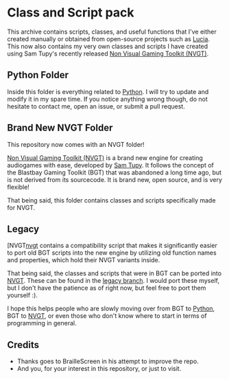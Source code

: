 # Class and Script pack

This archive contains scripts, classes, and useful functions that I've either created manually or obtained from open-source projects such as [Lucia][lucia]. This now also contains my very own classes and scripts I have created using Sam Tupy's recently released [Non Visual Gaming Toolkit (NVGT)][nvgt].

## Python Folder
Inside this folder is everything related to [Python][py]. I will try to update and modify it in my spare time. If you notice anything wrong though, do not hesitate to contact me, open an issue, or submit a pull request.

## Brand New NVGT Folder
This repository now comes with an NVGT folder!

[Non Visual Gaming Toolkit (NVGT)][nvgt] is a brand new engine for creating audiogames with ease, developed by [Sam Tupy][samtupy]. It follows the concept of the Blastbay Gaming Toolkit (BGT) that was abandoned a long time ago, but is not derived from its sourcecode. It is brand new, open source, and is very flexible!

That being said, this folder contains classes and scripts specifically made for NVGT.

## Legacy
[NVGT[nvgt] contains a compatibility script that makes it significantly easier to port old BGT scripts into the new engine by utilizing old function names and properties, which hold their NVGT variants inside.

That being said, the classes and scripts that were in BGT can be ported into [NVGT][nvgt]. These can be found in the [legacy branch][old]. I would port these myself, but I don't have the patience as of right now, but feel free to port them yourself :).

I hope this helps people who are slowly moving over from BGT to [Python][py], BGT to [NVGT][nvgt], or even those who don't know where to start in terms of programming in general.

## Credits
- Thanks goes to BrailleScreen in his attempt to improve the repo.
- And you, for your interest in this repository, or just to visit.

[py]: <https://www.python.org>
[nvgt]: <https://nvgt.gg>
[samtupy]: <https://github.com/samtupy>
[lucia]: <https://github.com/luciasoftware/lucia>
[old]: <https://github.com/tunmi13productions/Class-and-Script-pack/tree/legacy>